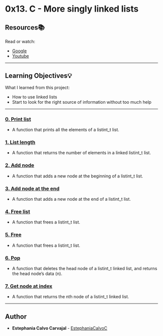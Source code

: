 # 0x13. C - More singly linked lists 

## Resources:books: 
Read or watch: 
* [Google](https://intranet.hbtn.io/rltoken/VxmJXbHtjDMJAKj7dU-6sg) 
* [Youtube](https://intranet.hbtn.io/rltoken/PqebvZ1ey95sB8eDiYl8_A) 

--- 

## Learning Objectives:bulb: 
What I learned from this project: 
* How to use linked lists 
* Start to look for the right source of information without too much help 

--- 

### [0. Print list](./0-print_listint.c) 
* A function that prints all the elements of a listint_t list.  

### [1. List length](./1-listint_len.c) 
* A function that returns the number of elements in a linked listint_t list.  

### [2. Add node](./2-add_nodeint.c)
* A function that adds a new node at the beginning of a listint_t list.

### [3. Add node at the end](./3-add_nodeint_end.c)
* A function that adds a new node at the end of a listint_t list.

### [4. Free list](./4-free_listint.c)
* A function that frees a listint_t list.

### [5. Free](./5-free_listint2.c)
* A function that frees a listint_t list.

### [6. Pop](./6-pop_listint.c)
* A function that deletes the head node of a listint_t linked list, and returns the head node’s data (n).

### [7. Get node at index](./7-get_nodeint.c)
* A function that returns the nth node of a listint_t linked list.

<!---
### [8. Sum list](./8-sum_listint.c)
* A function that returns the sum of all the data (n) of a listint_t linked list.


### [9. Insert](./9-insert_nodeint.c)
* A function that inserts a new node at a given position.


### [10. Delete at index](./10-delete_nodeint.c)
* A function that deletes the node at index index of a listint_t linked list.
-->
---

## Author
* **Estephania Calvo Carvajal** - [EstephaniaCalvoC](https://github.com/EstephaniaCalvoC)
